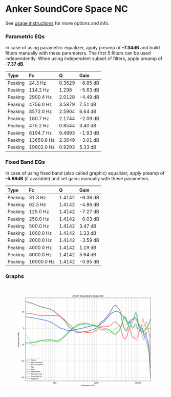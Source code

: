 # Anker SoundCore Space NC
See [usage instructions](https://github.com/jaakkopasanen/AutoEq#usage) for more options and info.

### Parametric EQs
In case of using parametric equalizer, apply preamp of **-7.34dB** and build filters manually
with these parameters. The first 5 filters can be used independently.
When using independent subset of filters, apply preamp of **-7.37 dB**.

| Type    | Fc         |      Q | Gain     |
|:--------|:-----------|:-------|:---------|
| Peaking | 24.3 Hz    | 0.3629 | -8.85 dB |
| Peaking | 114.2 Hz   | 1.298  | -5.63 dB |
| Peaking | 2900.4 Hz  | 2.0128 | -4.49 dB |
| Peaking | 4756.0 Hz  | 3.5879 | 7.51 dB  |
| Peaking | 8572.0 Hz  | 2.5904 | 6.64 dB  |
| Peaking | 180.7 Hz   | 2.1744 | -2.09 dB |
| Peaking | 475.2 Hz   | 0.8544 | 3.40 dB  |
| Peaking | 6194.7 Hz  | 9.4893 | -1.93 dB |
| Peaking | 13650.6 Hz | 2.3649 | -3.01 dB |
| Peaking | 19802.0 Hz | 0.9293 | 5.33 dB  |

### Fixed Band EQs
In case of using fixed band (also called graphic) equalizer, apply preamp of **-5.88dB**
(if available) and set gains manually with these parameters.

| Type    | Fc         |      Q | Gain     |
|:--------|:-----------|:-------|:---------|
| Peaking | 31.3 Hz    | 1.4142 | -9.38 dB |
| Peaking | 62.5 Hz    | 1.4142 | -4.86 dB |
| Peaking | 125.0 Hz   | 1.4142 | -7.27 dB |
| Peaking | 250.0 Hz   | 1.4142 | -0.03 dB |
| Peaking | 500.0 Hz   | 1.4142 | 3.47 dB  |
| Peaking | 1000.0 Hz  | 1.4142 | 1.33 dB  |
| Peaking | 2000.0 Hz  | 1.4142 | -3.59 dB |
| Peaking | 4000.0 Hz  | 1.4142 | 1.19 dB  |
| Peaking | 8000.0 Hz  | 1.4142 | 5.64 dB  |
| Peaking | 16000.0 Hz | 1.4142 | -0.95 dB |

### Graphs
![](./Anker%20SoundCore%20Space%20NC.png)